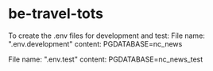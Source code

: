 # be-travel-tots

To create the .env files for development and test:
File name: ".env.development" content: PGDATABASE=nc_news

File name: ".env.test" content: PGDATABASE=nc_news_test
